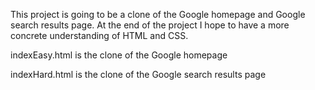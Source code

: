 This project is going to be a clone of the Google homepage and Google search results page. At the end of the project I hope to have a more concrete understanding of HTML and CSS.

indexEasy.html is the clone of the Google homepage

indexHard.html is the clone of the Google search results page
